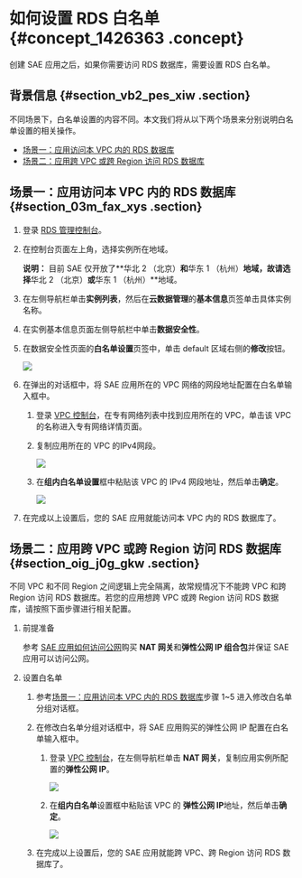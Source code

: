 # 如何设置 RDS 白名单 {#concept_1426363 .concept}

创建 SAE 应用之后，如果你需要访问 RDS 数据库，需要设置 RDS 白名单。

## 背景信息 {#section_vb2_pes_xiw .section}

不同场景下，白名单设置的内容不同。本文我们将从以下两个场景来分别说明白名单设置的相关操作。

-   [场景一：应用访问本 VPC 内的 RDS 数据库](#section_03m_fax_xys)
-   [场景二：应用跨 VPC 或跨 Region 访问 RDS 数据库](#section_oig_j0g_gkw)

## 场景一：应用访问本 VPC 内的 RDS 数据库 {#section_03m_fax_xys .section}

1.  登录 [RDS 管理控制台](https://rdsnext.console.aliyun.com/)。
2.  在控制台页面左上角，选择实例所在地域。

    **说明：** 目前 SAE 仅开放了**华北 2 （北京）**和**华东 1 （杭州）**地域，故请选择**华北 2 （北京）**或**华东 1 （杭州）**地域。

3.  在左侧导航栏单击**实例列表**，然后在**云数据管理**的**基本信息**页签单击具体实例名称。
4.  在实例基本信息页面左侧导航栏中单击**数据安全性**。
5.  在数据安全性页面的**白名单设置**页签中，单击 default 区域右侧的**修改**按钮。

    ![](http://static-aliyun-doc.oss-cn-hangzhou.aliyuncs.com/assets/img/1067696/156721889953763_zh-CN.png)

6.  在弹出的对话框中，将 SAE 应用所在的 VPC 网络的网段地址配置在白名单输入框中。
    1.  登录 [VPC 控制台](https://vpc.console.aliyun.com/)，在专有网络列表中找到应用所在的 VPC，单击该 VPC 的名称进入专有网络详情页面。
    2.  复制应用所在的 VPC 的IPv4网段。

        ![](http://static-aliyun-doc.oss-cn-hangzhou.aliyuncs.com/assets/img/1067696/156721889953768_zh-CN.png)

    3.  在**组内白名单设置**框中粘贴该 VPC 的 IPv4 网段地址，然后单击**确定**。

        ![](http://static-aliyun-doc.oss-cn-hangzhou.aliyuncs.com/assets/img/1067696/156721889953770_zh-CN.png)

7.  在完成以上设置后，您的 SAE 应用就能访问本 VPC 内的 RDS 数据库了。

## 场景二：应用跨 VPC 或跨 Region 访问 RDS 数据库 {#section_oig_j0g_gkw .section}

不同 VPC 和不同 Region 之间逻辑上完全隔离，故常规情况下不能跨 VPC 和跨 Region 访问 RDS 数据库。若您的应用想跨 VPC 或跨 Region 访问 RDS 数据库，请按照下面步骤进行相关配置。

1.  前提准备

    参考 [SAE 应用如何访问公网](https://help.aliyun.com/document_detail/100317.html)购买 **NAT 网关**和**弹性公网 IP 组合包**并保证 SAE 应用可以访问公网。

2.  设置白名单

    1.  参考[场景一：应用访问本 VPC 内的 RDS 数据库](https://help.aliyun.com/document_detail/100272.html?spm=a2c4g.11186623.6.620.41294c37xokiXo#AccessTheRDSWithinTheSameVPC)步骤 1~5 进入修改白名单分组对话框。
    2.  在修改白名单分组对话框中，将 SAE 应用购买的弹性公网 IP 配置在白名单输入框中。
        1.  登录 [VPC 控制台](https://vpc.console.aliyun.com/)，在左侧导航栏单击 **NAT 网关**，复制应用实例所配置的**弹性公网 IP**。

            ![](http://static-aliyun-doc.oss-cn-hangzhou.aliyuncs.com/assets/img/1067696/156721889953780_zh-CN.png)

        2.  在**组内白名单**设置框中粘贴该 VPC 的 **弹性公网 IP**地址，然后单击**确定**。

            ![](http://static-aliyun-doc.oss-cn-hangzhou.aliyuncs.com/assets/img/1067696/156721889953781_zh-CN.png)

    3.  在完成以上设置后，您的 SAE 应用就能跨 VPC、跨 Region 访问 RDS 数据库了。

